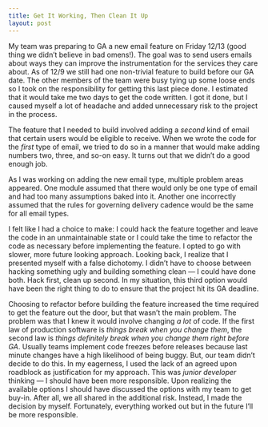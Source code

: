 ```yaml
---
title: Get It Working, Then Clean It Up
layout: post
---
```


My team was preparing to GA a new email feature on Friday 12/13 (good thing we didn’t believe in bad omens!). The goal was to send users emails about ways they can improve the instrumentation for the services they care about. As of 12/9 we still had one non-trivial feature to build before our GA date. The other members of the team were busy tying up some loose ends so I took on the responsibility for getting this last piece done. I estimated that it would take me two days to get the code written. I got it done, but I caused myself a lot of headache and added unnecessary risk to the project in the process.

The feature that I needed to build involved adding a *second* kind of email that certain users would be eligible to receive. When we wrote the code for the *first* type of email, we tried to do so in a manner that would make adding numbers two, three, and so-on easy. It turns out that we didn’t do a good enough job. 

As I was working on adding the new email type, multiple problem areas appeared. One module assumed that there would only be one type of email and had too many assumptions baked into it. Another one incorrectly assumed that the rules for governing delivery cadence would be the same for all email types. 

I felt like I had a choice to make: I could hack the feature together and leave the code in an unmaintainable state or I could take the time to refactor the code as necessary before implementing the feature. I opted to go with slower, more future looking approach. Looking back, I realize that I presented myself with a false dichotomy. I didn’t have to choose between hacking something ugly and building something clean — I could have done both. Hack first, clean up second. In my situation, this third option would have been the right thing to do to ensure that the project hit its GA deadline.

Choosing to refactor before building the feature increased the time required to get the feature out the door, but that wasn’t the main problem. The problem was that I knew it would involve changing *a lot* of code. If the first law of production software is *things break when you change them*, the second law is *things definitely break when you change them right before GA*. Usually teams implement code freezes before releases because last minute changes have a high likelihood of being buggy. But, our team didn’t decide to do this. In my eagerness, I used the lack of an agreed upon roadblock as justification for my approach. This was *junior developer* thinking — I should have been more responsible. Upon realizing the available options I should have discussed the options with my team to get buy-in. After all, we all shared in the additional risk. Instead, I made the decision by myself. Fortunately, everything worked out but in the future I’ll be more responsible. 